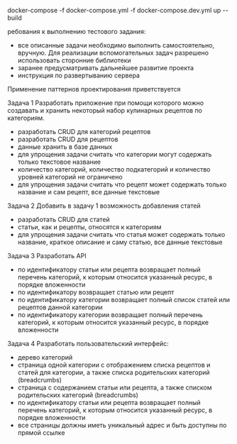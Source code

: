 docker-compose -f docker-compose.yml -f docker-compose.dev.yml up --build

ребования к выполнению тестового задания:

- все описанные задачи необходимо выполнить самостоятельно, вручную. Для реализации вспомогательных задач разрешено использовать сторонние библиотеки
- заранее предусматривать дальнейшее развитие проекта
- инструкция по развертыванию сервера

Применение паттернов проектирования приветствуется

Задача 1
Разработать приложение при помощи которого можно создавать и хранить некоторый набор кулинарных рецептов по категориям.

- разработать CRUD для категорий рецептов
- разработать CRUD для рецептов
- данные хранить в базе данных
- для упрощения задачи считать что категории могут содержать только текстовое название
- количество категорий, количество подкатегорий и количество уровней категорий не ограничено
- для упрощения задачи считать что рецепт может содержать только название и сам рецепт, все данные текстовые

Задача 2
Добавить в задачу 1 возможность добавления статей

- разработать CRUD для статей
- статьи, как и рецепты, относятся к категориям
- для упрощения задачи считать что статья может содержать только название, краткое описание и саму статью, все данные текстовые

Задача 3
Разработать API

- по идентификатору статьи или рецепта возвращает полный перечень категорий, к которым относится указанный ресурс, в порядке вложенности
- по идентификатору возвращает статью или рецепт
- по идентификатору категории возвращает полный список статей или рецептов данной категории
- по идентификатору категории возвращает полный перечень категорий, к которым относится указанный ресурс, в порядке вложенности

Задача 4
Разработать пользовательский интерфейс:

- дерево категорий
- страница одной категории с отображением списка рецептов и статей для категории, а также списка родительских категорий (breadcrumbs)
- страница с содержанием статьи или рецепта, а также списком родительских категорий (breadcrumbs)
- по идентификатору статьи или рецепта возвращает полный перечень категорий, к которым относится указанный ресурс, в порядке вложенности
- все страницы должны иметь уникальный адрес и быть доступны по прямой ссылке

